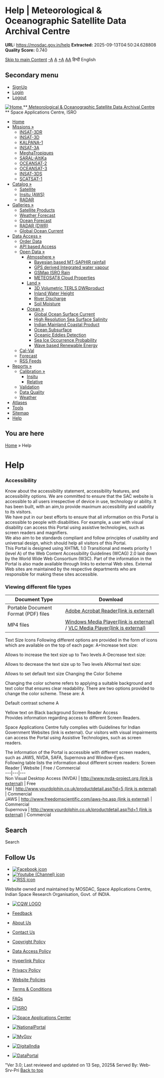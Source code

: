 # Help | Meteorological & Oceanographic Satellite Data Archival Centre

**URL:** https://mosdac.gov.in/help
**Extracted:** 2025-09-13T04:50:24.628808
**Quality Score:** 0.740

[Skip to main Content](https://mosdac.gov.in/help#main-content "Skip to main Content")
[-A](javascript:;) [A](javascript:;) [+A](javascript:;)
[A](javascript:drupalHighContrast.enableStyles\(\))[A](javascript:drupalHighContrast.disableStyles\(\))
हिन्दी English
## Secondary menu
  * [SignUp](https://mosdac.gov.in/internal/registration)
  * [Login](https://mosdac.gov.in/internal/uops)
  * [Logout](https://mosdac.gov.in/internal/logout)

[ ![Home](https://mosdac.gov.in/sites/default/files/mosdac_small.png) ](https://mosdac.gov.in/ "Home")
**[ Meteorological & Oceanographic Satellite Data Archival Centre](https://mosdac.gov.in/ "Home") **
Space Applications Centre, ISRO 
  * [Home](https://mosdac.gov.in/)
  * [Missions »](https://mosdac.gov.in/help)
    * [INSAT-3DR](https://mosdac.gov.in/insat-3dr)
    * [INSAT-3D](https://mosdac.gov.in/insat-3d)
    * [KALPANA-1](https://mosdac.gov.in/kalpana-1)
    * [INSAT-3A](https://mosdac.gov.in/insat-3a)
    * [MeghaTropiques](https://mosdac.gov.in/megha-tropiques)
    * [SARAL-AltiKa](https://mosdac.gov.in/saral-altika)
    * [OCEANSAT-2](https://mosdac.gov.in/oceansat-2)
    * [OCEANSAT-3](https://mosdac.gov.in/oceansat-3)
    * [INSAT-3DS](https://mosdac.gov.in/insat-3ds)
    * [SCATSAT-1](https://mosdac.gov.in/scatsat-1)
  * [Catalog »](https://mosdac.gov.in/help)
    * [Satellite](https://mosdac.gov.in/internal/catalog-satellite)
    * [Insitu (AWS)](https://mosdac.gov.in/internal/catalog-insitu)
    * [RADAR](https://mosdac.gov.in/internal/catalog-radar)
  * [Galleries »](https://mosdac.gov.in/help)
    * [Satellite Products](https://mosdac.gov.in/internal/gallery)
    * [Weather Forecast](https://mosdac.gov.in/internal/gallery/weather)
    * [Ocean Forecast](https://mosdac.gov.in/internal/gallery/ocean)
    * [RADAR (DWR)](https://mosdac.gov.in/internal/gallery/dwr)
    * [Global Ocean Current](https://mosdac.gov.in/internal/gallery/current)
  * [Data Access »](https://mosdac.gov.in/help)
    * [Order Data](https://mosdac.gov.in/internal/uops)
    * [API based Access](https://mosdac.gov.in/downloadapi-manual)
    * [Open Data »](https://mosdac.gov.in/help)
      * [Atmosphere »](https://mosdac.gov.in/help)
        * [Bayesian based MT-SAPHIR rainfall](https://mosdac.gov.in/bayesian-based-mt-saphir-rainfall)
        * [GPS derived Integrated water vapour](https://mosdac.gov.in/gps-derived-integrated-water-vapour)
        * [GSMap ISRO Rain](https://mosdac.gov.in/gsmap-isro-rain)
        * [METEOSAT8 Cloud Properties](https://mosdac.gov.in/meteosat8-cloud-properties)
      * [Land »](https://mosdac.gov.in/help)
        * [3D Volumetric TERLS DWRproduct](https://mosdac.gov.in/3d-volumetric-terls-dwrproduct)
        * [Inland Water Height](https://mosdac.gov.in/inland-water-height)
        * [River Discharge](https://mosdac.gov.in/river-discharge)
        * [Soil Moisture](https://mosdac.gov.in/soil-moisture-0)
      * [Ocean »](https://mosdac.gov.in/help)
        * [Global Ocean Surface Current](https://mosdac.gov.in/global-ocean-surface-current)
        * [High Resolution Sea Surface Salinity](https://mosdac.gov.in/high-resolution-sea-surface-salinity)
        * [Indian Mainland Coastal Product](https://mosdac.gov.in/indian-mainland-coastal-product)
        * [Ocean Subsurface](https://mosdac.gov.in/ocean-subsurface)
        * [Oceanic Eddies Detection](https://mosdac.gov.in/oceanic-eddies-detection)
        * [Sea Ice Occurrence Probability](https://mosdac.gov.in/sea-ice-occurrence-probability)
        * [Wave based Renewable Energy](https://mosdac.gov.in/wave-based-renewable-energy)
    * [Cal-Val](https://mosdac.gov.in/internal/calval-data)
    * [Forecast](https://mosdac.gov.in/internal/forecast-menu)
    * [RSS Feeds](https://mosdac.gov.in/rss-feed "ISROCast")
  * [Reports »](https://mosdac.gov.in/help)
    * [Calibration »](https://mosdac.gov.in/help)
      * [Insitu](https://mosdac.gov.in/insitu)
      * [Relative](https://mosdac.gov.in/calibration-reports)
    * [Validation](https://mosdac.gov.in/validation-reports)
    * [Data Quality](https://mosdac.gov.in/data-quality)
    * [Weather](https://mosdac.gov.in/weather-reports)
  * [Atlases](https://mosdac.gov.in/atlases)
  * [Tools](https://mosdac.gov.in/tools)
  * [Sitemap](https://mosdac.gov.in/sitemap)
  * [Help](https://mosdac.gov.in/help)


## You are here
[Home](https://mosdac.gov.in/) » Help
# Help
### Accessibility  
Know about the accessibility statement, accessibility features, and accessibility options. We are committed to ensure that the SAC website is accessible to all users irrespective of device in use, technology or ability. It has been built, with an aim,to provide maximum accessibility and usability to its visitors.  
We have put in our best efforts to ensure that all information on this Portal is accessible to people with disabilities. For example, a user with visual disability can access this Portal using assistive technologies, such as screen readers and magnifiers.  
We also aim to be standards compliant and follow principles of usability and universal design, which should help all visitors of this Portal.  
This Portal is designed using XHTML 1.0 Transitional and meets priority 1 (level A) of the Web Content Accessibility Guidelines (WCAG) 2.0 laid down by the World Wide Web Consortium (W3C). Part of the information in the Portal is also made available through links to external Web sites. External Web sites are maintained by the respective departments who are responsible for making these sites accessible.
### Viewing different file types
Document Type | Download  
---|---  
Portable Document Format (PDF) files | [Adobe Acrobat Reader(link is external)](https://get.adobe.com/reader/ "External site that opens in a new window")  
MP4 files |  [Windows Media Player(link is external)](https://support.microsoft.com/en-us/windows/windows-media-player-d10303a5-896c-2ce2-53d4-5bd5b9fd888b "External site that opens in a new window") / [VLC Media Player(link is external)](https://www.videolan.org/ "External site that opens in a new window")  
Text Size Icons
Following different options are provided in the form of icons which are available on the top of each page:
A+Increase text size:  

Allows to increase the text size up to Two levels
A-Decrease text size:  

Allows to decrease the text size up to Two levels
ANormal text size:  

Allows to set default text size
Changing the Color Scheme  

Changing the color scheme refers to applying a suitable background and text color that ensures clear readability. There are two options provided to change the color scheme. These are:
A  

Default contrast scheme
A  

Yellow text on Black background
Screen Reader Access  
Provides information regarding access to different Screen Readers.  
  
Space Applications Centre fully complies with Guidelines for Indian Government Websites (link is external). Our visitors with visual impairments can access the Portal using Assistive Technologies, such as screen readers.  
  
The information of the Portal is accessible with different screen readers, such as JAWS, NVDA, SAFA, Supernova and Window-Eyes.  
Following table lists the information about different screen readers:
Screen Reader | Website | Free / Commercial  
---|---|---  
Non Visual Desktop Access (NVDA) | [http://www.nvda-project.org (link is external)](http://www.nvda-project.org/ "External site that opens in a new window") | Free  
Hal | [http://www.yourdolphin.co.uk/productdetail.asp?id=5 (link is external)](http://www.yourdolphin.co.uk/productdetail.asp?id=5 "External site that opens in a new window ") | Commercial  
JAWS | [http://www.freedomscientific.com/jaws-hq.asp (link is external)](http://www.freedomscientific.com/jaws-hq.asp "External site that opens in a new window ") | Commercial  
Supernova | [http://www.yourdolphin.co.uk/productdetail.asp?id=1 (link is external)](http://www.yourdolphin.co.uk/productdetail.asp?id=1 "External site that opens in a new window ") | Commercial  
## Search
Search 
## Follow Us
  * [![Facebook icon](https://mosdac.gov.in/sites/all/modules/social_media_links/libraries/elegantthemes/PNG/facebook.png)](https://www.facebook.com/mosdac.sac.isro "Facebook")
  * [![Youtube \(Channel\) icon](https://mosdac.gov.in/sites/all/modules/social_media_links/libraries/elegantthemes/PNG/youtube.png)](http://www.youtube.com/channel/UCDVkai9WIgY2ZgrlF_08Yeg "Youtube \(Channel\)")
  * [![RSS icon](https://mosdac.gov.in/sites/all/modules/social_media_links/libraries/elegantthemes/PNG/rss.png)](https://mosdac.gov.in/rss.xml "RSS")


Website owned and maintained by MOSDAC, Space Applications Centre, Indian Space Research Organisation, Govt. of INDIA.
  * [![CQW LOGO](https://mosdac.gov.in/docs/cqw_logo.gif)](https://mosdac.gov.in/docs/STQC.pdf "Quality Certificate")


  * [Feedback](https://mosdac.gov.in/mosdac-feedback)
  * [About Us](https://mosdac.gov.in/about-us)
  * [Contact Us](https://mosdac.gov.in/contact-us)
  * [Copyright Policy](https://mosdac.gov.in/copyright-policy)
  * [Data Access Policy](https://mosdac.gov.in/data-access-policy)
  * [Hyperlink Policy](https://mosdac.gov.in/hyperlink-policy)
  * [Privacy Policy](https://mosdac.gov.in/privacy-policy)
  * [Website Policies](https://mosdac.gov.in/website-policies)
  * [Terms & Conditions](https://mosdac.gov.in/terms-conditions)
  * [FAQs](https://mosdac.gov.in/faq-page)


  * [![ISRO](https://mosdac.gov.in/sites/default/files/styles/thumbnail/public/logo-transparent.png?itok=IUS20l-w)](http://www.isro.gov.in)
  * [![Space Applications Center](https://mosdac.gov.in/sites/default/files/styles/thumbnail/public/saclogo.png?itok=_Jv4AuIn)](http://www.sac.gov.in)
  * [![NationalPortal](https://mosdac.gov.in/sites/default/files/styles/thumbnail/public/india-gov_0.png?itok=yssAPH3m)](http://www.india.gov.in)
  * [![MyGov](https://mosdac.gov.in/sites/default/files/styles/thumbnail/public/mygov_0.png?itok=Po-dzdT3)](http://mygov.in/)
  * [![DigitalIndia](https://mosdac.gov.in/sites/default/files/styles/thumbnail/public/digital-india_0.png?itok=ntlP7atE)](http://www.digitalindia.gov.in/)
  * [![DataPortal](https://mosdac.gov.in/sites/default/files/styles/thumbnail/public/data-gov.png?itok=qYA78FgB)](http://data.gov.in)


"Ver 3.0; Last reviewed and updated on 13 Sep, 2025& Served By: Web-Srv-Pri
[](https://mosdac.gov.in/help "Previous")[](https://mosdac.gov.in/help "Next")
[](https://mosdac.gov.in/help)
[](https://mosdac.gov.in/help "Previous")[](https://mosdac.gov.in/help "Next")
[](https://mosdac.gov.in/help "Close")[](https://mosdac.gov.in/help)[](https://mosdac.gov.in/help)[](https://mosdac.gov.in/help "Pause Slideshow")[](https://mosdac.gov.in/help "Play Slideshow")
[Back to top](https://mosdac.gov.in/help#top)

